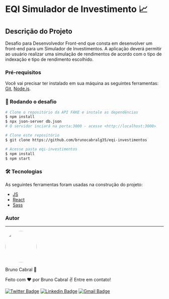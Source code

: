 # EQI Simulador de Investimento 📈

## Descrição do Projeto
Desafio para Desenvolvedor Front-end que consta em desenvolver um front-end para um Simulador de Investimentos. A aplicação deverá permitir ao usuário realizar uma simulação de rendimentos de acordo com o tipo de indexação e tipo de rendimento escolhido.

### Pré-requisitos

Você vai precisar ter instalado em sua máquina as seguintes ferramentas:
[Git](https://git-scm.com), [Node.js](https://nodejs.org/en/). 

### 🎲 Rodando o desafio

```bash
# Clone o repositório da API FAKE e instale as dependências
$ npm install
$ npx json-server db.json
# O servidor inciará na porta:3000 - acesse <http://localhost:3000>

# Clone este repositório
$ git clone https://github.com/brunocabralg35/eqi-investimentos

# Acesse pasta eqi-investimentos
$ npm install
$ npm start
```

### 🛠 Tecnologias

As seguintes ferramentas foram usadas na construção do projeto:

- [JS](https://www.javascript.com/)
- [React](https://pt-br.reactjs.org/)
- [Sass](https://sass-lang.com/)

### Autor
---

 <img style="border-radius: 50%;" src="https://avatars.githubusercontent.com/u/80435872?v=4" width="100px;" alt=""/>

Bruno Cabral 🚀

Feito com ❤️ por Bruno Cabral ✌️ Entre em contato!

[![Twitter Badge](https://img.shields.io/badge/-@brunocabral035-1ca0f1?style=flat-square&labelColor=1ca0f1&logo=twitter&logoColor=white&link=https://twitter.com/brunocabral035)](https://twitter.com/brunocabral035) [![Linkedin Badge](https://img.shields.io/badge/-Bruno-blue?style=flat-square&logo=Linkedin&logoColor=white&link=https://www.linkedin.com/in/bruunocabral/)](https://www.linkedin.com/in/bruunocabral/) 
[![Gmail Badge](https://img.shields.io/badge/-brunocabral035@gmail.com-c14438?style=flat-square&logo=Gmail&logoColor=white&link=mailto:brunocabral035@gmail.com)](mailto:brunocabral035@gmail.com)
